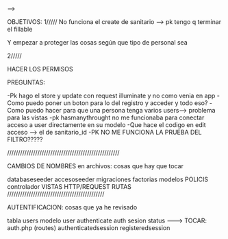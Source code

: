 --> 


OBJETIVOS:
1/////
No funciona el create de sanitario --> pk tengo q terminar el fillable

Y empezar a proteger las cosas según que tipo de personal sea

2/////


HACER LOS PERMISOS





PREGUNTAS:

-Pk hago el store y update con request illuminate y no como venia en app 
-Como puedo poner un boton para lo del registro y acceder y todo eso?
-Como puedo hacer para que una persona tenga varios users--> problema para las vistas
-pk hasmanythrought no me funcionaba para conectar acceso a user directamente en su modelo
-Que hace el codigo en edit acceso --> el de sanitario_id
-PK NO ME FUNCIONA LA PRUEBA DEL FILTRO?????


////////////////////////////////////////////////////

CAMBIOS DE NOMBRES en archivos: cosas que hay que tocar

databaseseeder
accesoseeder
migraciones
factorias
modelos
POLICIS
controlador
VISTAS
HTTP/REQUEST
RUTAS
/////////////////////////////////////////////

AUTENTIFICACION: cosas que ya he revisado

tabla users
modelo user
authenticate
auth sesion status
---> TOCAR: auth.php (routes)
            authenticatedsession
            registeredsession


